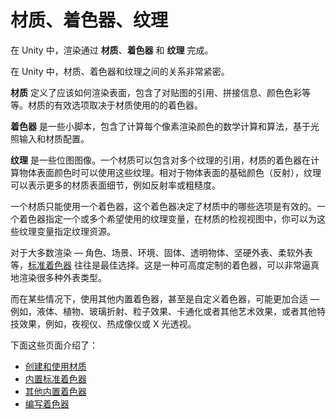 <!-- > [Materials, Shaders & Textures](http://docs.unity3d.com/Manual/Shaders.html) -->

<!-- Unity Manual > Graphics > Graphics Overview > Materials, Shaders & Textures -->

<!-- # Materials, Shaders & Textures -->
# 材质、着色器、纹理

<!-- Rendering in Unity is done with **Materials**, **Shaders** and **Textures**. -->
在 Unity 中，渲染通过 **材质**、**着色器** 和 **纹理** 完成。

<!-- There is a close relationship between Materials, Shaders and Textures in Unity. -->
在 Unity 中，材质、着色器和纹理之间的关系非常紧密。

<!-- **Materials** are definitions of how a surface should be rendered, including references to textures used, tiling information, colour tints and more. The available options for a material depend on which shader the material is using. -->
**材质** 定义了应该如何渲染表面，包含了对贴图的引用、拼接信息、颜色色彩等等。材质的有效选项取决于材质使用的的着色器。

<!-- **Shaders** are small scripts that contain the mathematical calculations and algorithms for calculating the colour of each pixel rendered, based on the lighting input and the Material configuration. -->
**着色器** 是一些小脚本，包含了计算每个像素渲染颜色的数学计算和算法，基于光照输入和材质配置。

<!-- **Textures** are bitmap images. A Material may contain references to textures, so that the Material’s shader can use the textures while calculating the surface colour of an object. In addition to basic colour (albedo) of an obejct’s surface, textures can represent many other aspects of a material’s surface such as its reflectivity or roughness. -->
**纹理** 是一些位图图像。一个材质可以包含对多个纹理的引用，材质的着色器在计算物体表面颜色时可以使用这些纹理。相对于物体表面的基础颜色（反射），纹理可以表示更多的材质表面细节，例如反射率或粗糙度。

<!-- A material specifies one specific shader to use, and the shader used determines which options are available in the material. A shader specifies one or more textures variables that it expects to use, and the Material Inspector in Unity allows you to assign your own texture assets to these these texture variables. -->
一个材质只能使用一个着色器，这个着色器决定了材质中的哪些选项是有效的。一个着色器指定一个或多个希望使用的纹理变量，在材质的检视视图中，你可以为这些纹理变量指定纹理资源。

<!-- For most normal rendering - by which we mean characters, scenery, environments, solid and transparent objects, hard and soft surfaces etc., the [Standard Shader](http://docs.unity3d.com/Manual/shader-StandardShader.html) is usually the best choice. This is a highly customisable shader which is capable of rendering many types of surface in a highly realistic way. -->
对于大多数渲染 — 角色、场景、环境、固体、透明物体、坚硬外表、柔软外表等，[标准着色器](http://docs.unity3d.com/Manual/shader-StandardShader.html) 往往是最佳选择。这是一种可高度定制的着色器，可以非常逼真地渲染很多种外表类型。

<!-- There are other situations where a different built-in shader, or even a custom written shader might be appropriate - such as liquids, foliage, refractive glass, particle effects, cartoony, illustrative or other artistic effects, or other special effects like night vision, heat vision or x-ray vision, etc. -->
而在某些情况下，使用其他内置着色器，甚至是自定义着色器，可能更加合适 — 例如，液体、植物、玻璃折射、粒子效果、卡通化或者其他艺术效果，或者其他特技效果，例如，夜视仪、热成像仪或 X 光透视。

<!-- The following pages describe: -->
下面这些页面介绍了：

<!-- 
* [Creating and Using Materials.](http://docs.unity3d.com/Manual/Materials.html)
* [The Built-in Standard Shader.](http://docs.unity3d.com/Manual/shader-StandardShader.html)
* [Other built-in Shaders.](http://docs.unity3d.com/Manual/Built-inShaderGuide.html)
* [Writing Your Own Shaders.](http://docs.unity3d.com/Manual/ShadersOverview.html)
 -->
* [创建和使用材质](http://docs.unity3d.com/Manual/Materials.html)
* [内置标准着色器](http://docs.unity3d.com/Manual/shader-StandardShader.html)
* [其他内置着色器](http://docs.unity3d.com/Manual/Built-inShaderGuide.html)
* [编写着色器](http://docs.unity3d.com/Manual/ShadersOverview.html)
